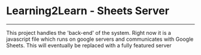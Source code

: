 
# Learning2Learn -  Sheets Server
---------------------------------

This project handles the 'back-end' of the system.
Right now it is a javascript file which runs on google servers and
communicates with Google Sheets. This will eventually be replaced with a
fully featured server
